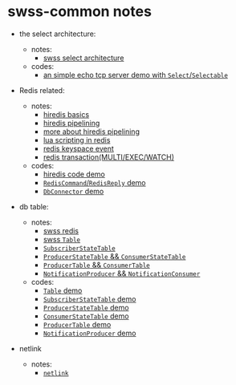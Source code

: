 # swss-common notes

* the select architecture:
    * notes:
        * [swss select architecture](https://github.com/lolyu/aoi/blob/master/sonic/sonic-swss-common/swss_common_select.md)
    * codes:
        * [an simple echo tcp server demo with `Select`/`Selectable`](https://github.com/lolyu/aoi/blob/master/sonic/sonic-swss-common/codes/tcp_echo_server_with_selectable_demo.cpp)

* Redis related:
    * notes:
        * [hiredis basics](https://github.com/lolyu/aoi/blob/master/sonic/sonic-swss-common/hi_hiredis.md)
        * [hiredis pipelining](https://programmer.group/hiredis-realizes-redis-pipeline.html)
        * [more about hiredis pipelining](https://github.com/lolyu/aoi/blob/master/sonic/sonic-swss-common/hiredis_pipelining.md)
        * [lua scripting in redis](https://github.com/lolyu/aoi/tree/master/sonic/sonic-swss-common)
        * [redis keyspace event](https://github.com/lolyu/aoi/blob/master/sonic/sonic-swss-common/redis_keyspace_events.md)
        * [redis transaction(MULTI/EXEC/WATCH)](https://github.com/lolyu/aoi/blob/master/sonic/sonic-swss-common/redis_transaction.md)
    * codes:
        * [hiredis code demo](https://github.com/lolyu/aoi/blob/master/redis/hiredis/redis_basics.cpp)
        * [`RedisCommand`/`RedisReply` demo](https://github.com/lolyu/aoi/blob/master/sonic/sonic-swss-common/codes/format_redis_command.cpp)
        * [`DbConnector` demo](https://github.com/lolyu/aoi/blob/master/sonic/sonic-swss-common/codes/dbconnector_demo.cpp)

* db table:
    * notes:
        * [swss redis](https://github.com/lolyu/aoi/blob/master/sonic/sonic-swss-common/swss_common_redis.md)
        * [swss `Table`](https://github.com/lolyu/aoi/blob/master/sonic/sonic-swss-common/swss_common_table.md)
        * [`SubscriberStateTable`](https://github.com/lolyu/aoi/blob/master/sonic/sonic-swss-common/swss_common_subscriberstatetable.md)
        * [`ProducerStateTable` && `ConsumerStateTable`](https://github.com/lolyu/aoi/blob/master/sonic/sonic-swss-common/producerstatetable_and_consumerstatetable.md)
        * [`ProducerTable` && `ConsumerTable`](https://github.com/lolyu/aoi/blob/master/sonic/sonic-swss-common/notificationproducer_and_notificationconsumer.md)
        * [`NotificationProducer` && `NotificationConsumer`](https://github.com/lolyu/aoi/blob/master/sonic/sonic-swss-common/swss_common_notificationproducer_and_notificationconsumer.md)
    * codes:
        * [`Table` demo](https://github.com/lolyu/aoi/edit/master/sonic/sonic-swss-common/table_demo.cpp)
        * [`SubscriberStateTable` demo](https://github.com/lolyu/aoi/blob/master/sonic/sonic-swss-common/codes/subscriberstatetable_demo.cpp)
        * [`ProducerStateTable` demo](https://github.com/lolyu/aoi/blob/master/sonic/sonic-swss-common/codes/producerstatetable_demo.cpp)
        * [`ConsumerStateTable` demo](https://github.com/lolyu/aoi/blob/master/sonic/sonic-swss-common/codes/consumerstatetable_demo.cpp)
        * [`ProducerTable` demo](https://github.com/lolyu/aoi/blob/master/sonic/sonic-swss-common/codes/producertable_demo.cpp)
        * [`NotificationProducer` demo](https://github.com/lolyu/aoi/blob/master/sonic/sonic-swss-common/codes/notificationproducer_demo.cpp)

* netlink
    * notes:
        * [`netlink`](https://github.com/lolyu/aoi/blob/master/sonic/sonic-swss-common/netlink.md)
